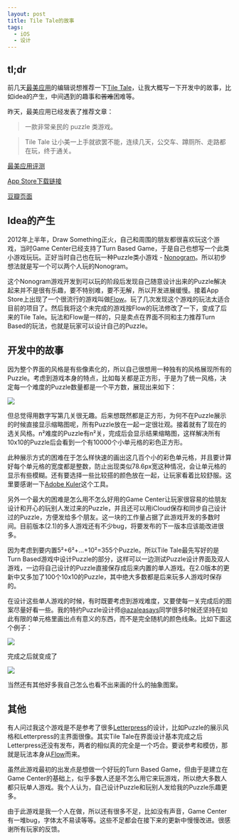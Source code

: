 ```yaml
---
layout: post
title: Tile Tale的故事
tags:
  - iOS
  - 设计
---
```

## tl;dr

前几天[最美应用](http://zuimeia.com/)的编辑说想推荐一下[Tile Tale](https://itunes.apple.com/us/app/tile-tale/id577675173?ls=1&mt=8)，让我大概写一下开发中的故事，比如idea的产生，中间遇到的趣事和~~苦难~~困难等。

昨天，最美应用已经发表了推荐文章：

>一款非常亲民的 puzzle 类游戏。

>Tile Tale 让小美一上手就欲罢不能，连续几天，公交车、蹲厕所、走路都在玩，终于通关。

[最美应用评测](http://zuimeia.com/app/219/)

[App Store下载链接](https://itunes.apple.com/us/app/tile-tale/id577675173?ls=1&mt=8)

[豆瓣页面](http://www.douban.com/subject/20512589/)

## Idea的产生

2012年上半年，Draw Something正火，自己和周围的朋友都很喜欢玩这个游戏，当时Game Center已经支持了Turn Based Game，于是自己也想写一个此类小游戏玩玩。正好当时自己也在玩一种Puzzle类小游戏 - [Nonogram](http://en.wikipedia.org/wiki/Nonogram)。所以初步想法就是写一个可以两个人玩的Nonogram。

这个Nonogram游戏开发到可以玩的阶段后发现自己随意设计出来的Puzzle解决起来并不是很有乐趣，要不特别难，要不无解，所以开发进展缓慢。接着App Store上出现了一个很流行的游戏叫做[Flow](https://itunes.apple.com/us/app/flow-free/id526641427?mt=8)。玩了几次发现这个游戏的玩法太适合目前的项目了。然后我将这个未完成的游戏按Flow的玩法修改了一下，变成了后来的Tile Tale。玩法和Flow是一样的，只是卖点在界面不同和主力推荐Turn Based的玩法，也就是玩家可以设计自己的Puzzle。

## 开发中的故事

因为整个界面的风格是有些像素化的，所以自己很想用一种独有的风格展现所有的Puzzle。考虑到游戏本身的特点，比如每关都是正方形，于是为了统一风格，决定每一个难度的Puzzle数量都是一个平方数，展现出来如下：

![](https://dl.dropbox.com/s/ox2mqnvqials22b/Photo%20Aug%2008%2C%201%2024%2052%20PM.jpg)

但总觉得用数字写第几关很无趣。后来想既然都是正方形，为何不在Puzzle展示的时候直接显示缩略图呢，所有Puzzle放在一起一定很壮观。接着就有了现在的选关风格。n²难度的Puzzle有n²关，完成后会显示结果缩略图，这样解决所有10x10的Puzzle后会看到一个有10000个小单元格的彩色正方形。

此种展示方式的困难在于怎么样快速的画出这几百个小的彩色单元格，并且要计算好每个单元格的宽度都是整数，防止出现类似78.6px宽这种情况，会让单元格的显示有些模糊。还有要选择一些比较搭的颜色放在一起，让玩家看着比较舒服。这里要感谢一下[Adobe Kuler](https://kuler.adobe.com/)这个工具。

另外一个最大的困难是怎么用不怎么好用的Game Center让玩家很容易的给朋友设计和开心的玩别人发过来的Puzzle，并且还可以用iCloud保存和同步自己设计过的Puzzle，方便发给多个朋友。这一块的工作量占据了此游戏开发的多数时间。目前版本(2.1)的多人游戏还有不少bug，将要发布的下一版本应该能改进很多。

因为考虑到要内置5²+6²+...+10²=355个Puzzle。所以Tile Tale最先写好的是Turn Based游戏中设计Puzzle的部分，这样可以一边测试Puzzle设计界面及双人游戏，一边将自己设计的Puzzle直接保存成后来内置的单人游戏。在2.0版本的更新中又多加了100个10x10的Puzzle，其中绝大多数都是后来玩多人游戏时保存的。

在设计这些单人游戏的时候，有时既要考虑到游戏难度，又要使每一关完成后的图案尽量好看一些。我的特约Puzzle设计师[@azaleasays](https://twitter.com/azaleasays)同学很多时候还坚持在如此有限的单元格里画出点有意义的东西，而不是完全随机的颜色线条。比如下面这个例子：

![](https://dl.dropboxusercontent.com/s/sc8xh0bygsec97t/Screenshot%202013-08-08%2015.22.57.png)

完成之后就变成了

![](https://dl.dropboxusercontent.com/s/9luqxp7u7r4a4t0/Screenshot%202013-08-08%2015.24.12.png)

当然还有其他好多我自己怎么也看不出来画的什么的抽象图案。

## 其他

有人问过我这个游戏是不是参考了很多[Letterpress](https://itunes.apple.com/us/app/letterpress-word-game/id526619424?mt=8)的设计，比如Puzzle的展示风格和Letterpress的主界面很像。其实Tile Tale在界面设计基本完成之后Letterpress还没有发布，两者的相似真的完全是一个巧合。要说参考和模仿，那就是玩法本身从[Flow](https://itunes.apple.com/us/app/flow-free/id526641427?mt=8)而来。

虽然此游戏最初的出发点是想做一个好玩的Turn Based Game，但由于是建立在Game Center的基础上，似乎多数人还是不怎么用它来玩游戏，所以绝大多数人都只玩单人游戏。我个人认为，自己设计Puzzle和玩别人发给我的Puzzle乐趣更多。

由于此游戏是我一个人在做，所以还有很多不足，比如没有声音，Game Center有一堆bug，字体太不易读等等。这些不足都会在接下来的更新中慢慢改进。很感谢所有玩家的反馈。

